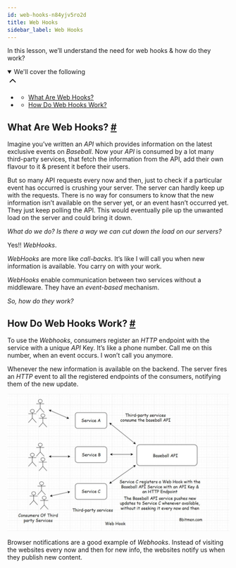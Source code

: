 ```yaml
---
id: web-hooks-n84yjv5ro2d
title: Web Hooks
sidebar_label: Web Hooks
---
```


<div class="PageSummary__TopLeft-sc-19qsvz4-36 fwauBw"><p class="PageSummary__Description-sc-19qsvz4-13 cPWwbw">In this lesson, we’ll understand the need for web hooks &amp; how do they work?</p><div class="PageSummary__Toc-sc-19qsvz4-39 gUDsJM"><details open="" class="styles__PageTOCStyled-rf9d2l-0 jgnDfg"><summary role="button" tabindex="0" class="styles__HeadingWrap-rf9d2l-1 jpKLlP">We'll cover the following<div rotate="0" color="black" size="24" display="inline-flex" name="icon-button" class="styles__IconButton-sc-12pjl04-0 bLjBRS"><svg xmlns="http://www.w3.org/2000/svg" width="24" height="24" viewBox="0 0 24 24" fill="none" stroke="currentColor" stroke-width="2" stroke-linecap="round" stroke-linejoin="round"><polyline points="18 15 12 9 6 15"></polyline></svg></div></summary><div class="markdown-container-div"><div class="markdownViewer Markdown__Viewer-sc-7qtuee-1 dZltoR" role="none"><ul>
<li>
<ul>
<li><a href="#what-are-web-hooks">What Are Web Hooks?</a></li>
</ul>
</li>
<li>
<ul>
<li><a href="#how-do-web-hooks-work">How Do Web Hooks Work?</a></li>
</ul>
</li>
</ul>
</div></div></details></div></div><div class="styles__ViewerComponentViewStyled-sc-1xosrua-0 cvzEyH"><div><div><div><div><div class=""><div class=""><div class="markdown-container-div"><div class="markdownViewer Markdown__Viewer-sc-7qtuee-1 zJKNA" role="none"><h2 id="what-are-web-hooks" data-id="5d1b9e437fdbe950af541280a155f4ab">What Are Web Hooks? <a class="markdownIt-Anchor" href="#what-are-web-hooks"><span class="anchor-link">#</span></a></h2>
<p data-id="87982ff4b0f7d38b4279c54854a76f09">Imagine you’ve written an <em>API</em> which provides information on the latest exclusive events on <em>Baseball</em>. Now your <em>API</em> is consumed by a lot many third-party services, that fetch the information from the API, add their own flavour to it &amp; present it before their users.</p>
<p data-id="b1dc2d4cc61369d0d700c24fd8e607ff">But so many API requests every now and then, just to check if a particular event has occurred is crushing your server. The server can hardly keep up with the requests. There is no way for consumers to know that the new information isn’t available on the server yet, or an event hasn’t occurred yet. They just keep polling the API. This would eventually pile up the unwanted load on the server and could bring it down.</p>
<p data-id="a868213bb77999ab7e1ad47293c5b15d"><em>What do we do? Is there a way we can cut down the load on our servers?</em></p>
<p data-id="a89bdf19b2b973917fff30e07b519c10">Yes!! <em>WebHooks</em>.</p>
<p data-id="8c9dee3f3ca9d8aab08c6aa48ef67730"><em>WebHooks</em> are more like <em>call-backs</em>. It’s like I will call you when new information is available. You carry on with your work.</p>
<p data-id="f5532122d6b233846a91de401b2a5b7a"><em>WebHooks</em> enable communication between two services without a middleware. They have an <em>event-based</em> mechanism.</p>
<p data-id="dcac764685482a1270970738b4bf941b"><em>So, how do they work?</em></p>
</div></div></div></div></div></div></div></div></div><div class="styles__ViewerComponentViewStyled-sc-1xosrua-0 cvzEyH"><div><div><div><div><div class=""><div class=""><div class="markdown-container-div"><div class="markdownViewer Markdown__Viewer-sc-7qtuee-1 zJKNA" role="none"><h2 id="how-do-web-hooks-work" data-id="578dc4efbc0d002a0a8fd2e347e9fb15">How Do Web Hooks Work? <a class="markdownIt-Anchor" href="#how-do-web-hooks-work"><span class="anchor-link">#</span></a></h2>
<p data-id="3ed4c15803e7c4a75cdfd16d931a8771">To use the <em>Webhooks</em>, consumers register an <em>HTTP</em> endpoint with the service with a unique <em>API</em> Key. It’s like a phone number. Call me on this number, when an event occurs. I won’t call you anymore.</p>
<p data-id="174706b2202e81b3dec32c3fff13732d">Whenever the new information is available on the backend. The server fires an <em>HTTP</em> event to all the registered endpoints of the consumers, notifying them of the new update.</p>
<p data-id="d41d8cd98f00b204e9800998ecf8427e"><img src="assets/api_collection_6064040858091520_6411938009448448_page_5429868697223168_image_4954686534713344.jpeg" alt=""></p>
<p data-id="db6607d811102eb7539523b6217fe6bd">Browser notifications are a good example of <em>Webhooks</em>. Instead of visiting the websites every now and then for new info, the websites notify us when they publish new content.</p>
</div></div></div></div></div></div></div></div></div>